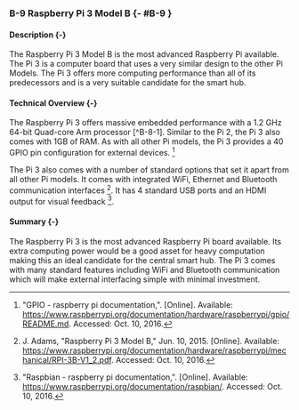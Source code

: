 ### B-9 Raspberry Pi 3 Model B {- #B-9 }

#### Description {-}

The Raspberry Pi 3 Model B is the most advanced Raspberry Pi available. The Pi 3 is a
computer board that uses a very similar design to the other Pi Models. The Pi 3 offers more
computing performance than all of its predecessors and is a very suitable candidate for the
smart hub.

#### Technical Overview {-}

The Raspberry Pi 3 offers massive embedded performance with a 1.2 GHz 64-bit Quad-core Arm
processor [^B-8-1]. Similar to the Pi 2, the Pi 3 also comes with 1GB of RAM. As with all other Pi models,
the Pi 3 provides a 40 GPIO pin configuration for external devices. [^B-9-3]

The Pi 3 also comes with a number of standard options that set it apart from all other Pi models.
It comes with integrated WiFi, Ethernet and Bluetooth communication interfaces [^B-9-5]. It has 4 standard
USB ports and an HDMI output for visual feedback [^B-9-4].

#### Summary {-}

The Raspberry Pi 3 is the most advanced Raspberry Pi board available. Its extra computing power
would be a good asset for heavy computation making this an ideal candidate for the central smart
hub. The Pi 3 comes with many standard features including WiFi and Bluetooth communication which
will make external interfacing simple with minimal investment.

[^B-9-1]: "Raspberry pi 3 model B," Raspberry Pi. [Online]. Available: <https://www.raspberrypi.org/products/raspberry-pi-3-model-b/>. Accessed: Oct. 10, 2016.
[^B-9-2]: "Power supply - raspberry pi documentation,". [Online]. Available: <https://www.raspberrypi.org/documentation/hardware/raspberrypi/power/README.md>. Accessed: Oct. 10, 2016.
[^B-9-3]: "GPIO - raspberry pi documentation,". [Online]. Available: <https://www.raspberrypi.org/documentation/hardware/raspberrypi/gpio/README.md>. Accessed: Oct. 10, 2016.
[^B-9-4]: "Raspbian - raspberry pi documentation,". [Online]. Available: <https://www.raspberrypi.org/documentation/raspbian/>. Accessed: Oct. 10, 2016.
[^B-9-5]: J. Adams, "Raspberry Pi 3 Model B," Jun. 10, 2015. [Online]. Available: <https://www.raspberrypi.org/documentation/hardware/raspberrypi/mechanical/RPI-3B-V1_2.pdf>. Accessed: Oct. 10, 2016.

